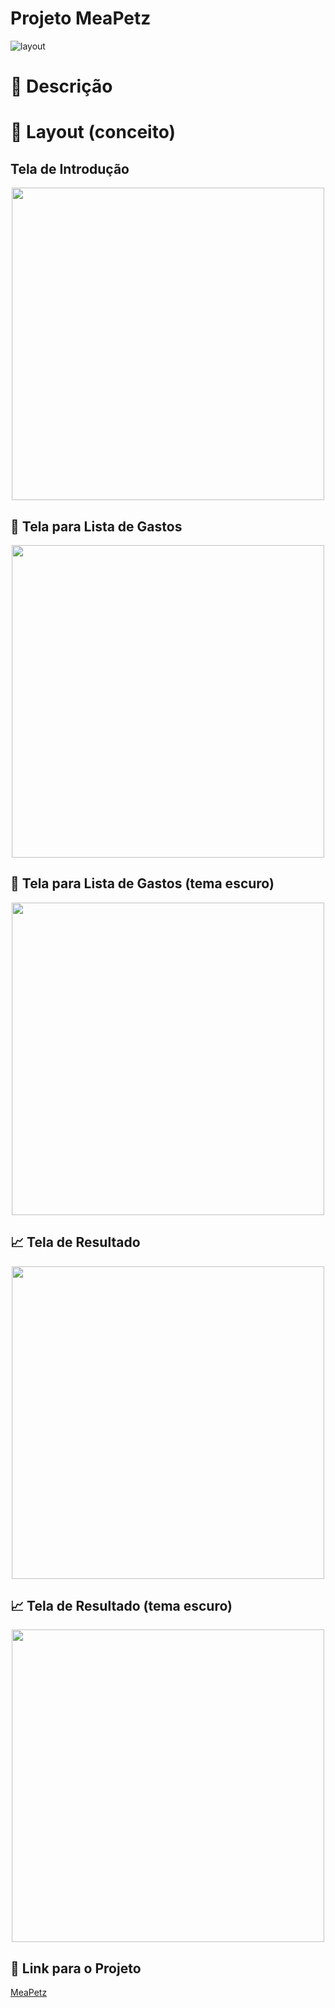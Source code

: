 # Projeto MeaPetz
![layout](https://campanha.condor.com.br/wp-content/uploads/2022/07/mes_pet_condor.png)
# :pencil: Descrição

#  :art: Layout (conceito)

## Tela de Introdução

<div align="center"><img width="500" src="https://github.com/MaikolSantos/rolezinho/blob/main/assets/img/readme/begin.jpg"></div>

## :abacus: Tela para Lista de Gastos

<div align="center"><img width="500" src="https://github.com/MaikolSantos/rolezinho/blob/main/assets/img/readme/main-light.jpg"></div>

## :abacus: Tela para Lista de Gastos (tema escuro)

<div align="center"><img width="500" src="https://github.com/MaikolSantos/rolezinho/blob/main/assets/img/readme/main-dark.jpg"></div>

## :chart_with_upwards_trend: Tela de Resultado

<div align="center"><img width="500" src="https://github.com/MaikolSantos/rolezinho/blob/main/assets/img/readme/final-light.jpg"></div>

## :chart_with_upwards_trend: Tela de Resultado (tema escuro)

<div align="center"><img width="500" src="https://github.com/MaikolSantos/rolezinho/blob/main/assets/img/readme/final-dark.jpg"></div>

## :link: Link para o Projeto
[MeaPetz]()
